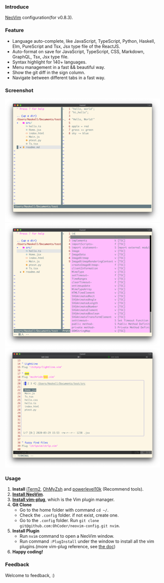 ### Introduce

[NeoVim](https://neovim.io) configuration(for v0.8.3).

### Feature

- Language auto-complete, like JavaScript, TypeScript, Python, Haskell, Elm, PureScript and Tsx, Jsx type file of the ReactJS.
- Auto-format on save for JavaScript, TypeScript, CSS, Markdown, GraphQL, Tsx, Jsx type file.
- Syntax highlight for 140+ languages.
- Menu management in a fast && beautiful way.
- Show the git diff in the sign column.
- Navigate between different tabs in a fast way.

### Screenshot

![menu](./doc/menu.png)
![auto-tip](./doc/auto-tip.png)
![nnn](./doc/nnn.png)

### Usage

1. **Install** [iTerm2](https://www.iterm2.com/downloads.html), [OhMyZsh](https://github.com/ohmyzsh/ohmyzsh#basic-installation) and [powerlevel10k](https://github.com/romkatv/powerlevel10k) (Recommend tools).
2. **[Install NeoVim](https://github.com/neovim/neovim/wiki/Installing-Neovim)**.
3. **[Install vim-plug](https://github.com/junegunn/vim-plug#neovim)**, which is the Vim plugin manager.
4. **Git Clone**
   - Go to the home folder with command `cd ~/`.
   - Check the `.config` folder. if not exist, create one.
   - Go to the `.config` folder. Run `git clone git@github.com:OhCoder/neovim-config.git nvim`.
5. **Install Plugin**
   - Run `nvim` command to open a NeoVim window.
   - Run command `:PlugInstall` under the window to install all the vim plugins.(more vim-plug reference, see [the doc](https://github.com/junegunn/vim-plug#commands))
6. **Happy coding!**

### Feedback

Welcome to feedback, :)
